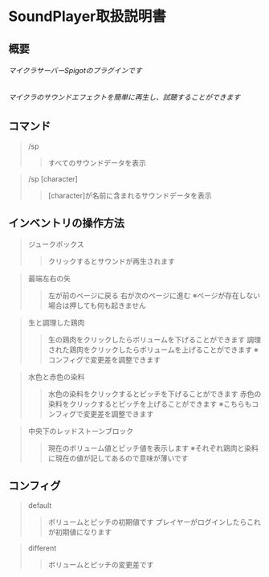 # SoundPlayer取扱説明書

## 概要
###### マイクラサーバーSpigotのプラグインです
###### マイクラのサウンドエフェクトを簡単に再生し、試聴することができます

## コマンド
>/sp
>>すべてのサウンドデータを表示

>/sp [character]
>>[character]が名前に含まれるサウンドデータを表示

## インベントリの操作方法
>ジュークボックス
>>クリックするとサウンドが再生されます

>最端左右の矢
>>左が前のページに戻る
>>右が次のページに進む
>>※ページが存在しない場合は押しても何も起きません

>生と調理した鶏肉
>>生の鶏肉をクリックしたらボリュームを下げることができます
>>調理された鶏肉をクリックしたらボリュームを上げることができます
>>※コンフィグで変更差を調整できます

>水色と赤色の染料
>>水色の染料をクリックするとピッチを下げることができます
>>赤色の染料をクリックするとピッチを上げることができます
>>※こちらもコンフィグで変更差を調整できます

>中央下のレッドストーンブロック
>>現在のボリューム値とピッチ値を表示します
>>※それぞれ鶏肉と染料に現在の値が記してあるので意味が薄いです

## コンフィグ
>default
>>ボリュームとピッチの初期値です
>>プレイヤーがログインしたらこれが初期値になります

>different
>>ボリュームとピッチの変更差です
